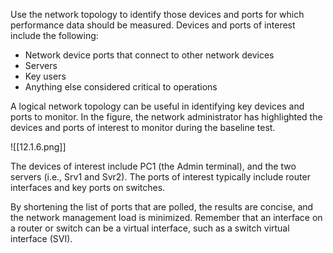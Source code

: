 Use the network topology to identify those devices and ports for which performance data should be measured. Devices and ports of interest include the following:

- Network device ports that connect to other network devices
- Servers
- Key users
- Anything else considered critical to operations

A logical network topology can be useful in identifying key devices and ports to monitor. In the figure, the network administrator has highlighted the devices and ports of interest to monitor during the baseline test.

![[12.1.6.png]]

The devices of interest include PC1 (the Admin terminal), and the two servers (i.e., Srv1 and Svr2). The ports of interest typically include router interfaces and key ports on switches.

By shortening the list of ports that are polled, the results are concise, and the network management load is minimized. Remember that an interface on a router or switch can be a virtual interface, such as a switch virtual interface (SVI).